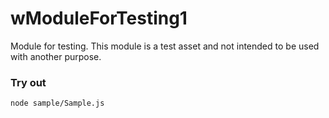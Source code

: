# wModuleForTesting1

Module for testing. This module is a test asset and not intended to be used with another purpose.

### Try out
```
node sample/Sample.js
```
